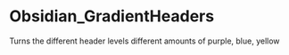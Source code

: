 # Obsidian_GradientHeaders
Turns the different header levels different amounts of purple, blue, yellow
